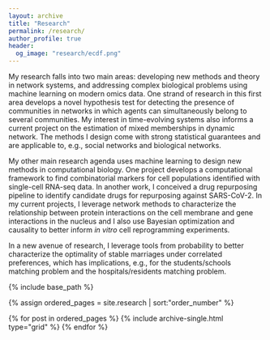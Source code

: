 ```yaml
---
layout: archive
title: "Research"
permalink: /research/
author_profile: true
header:
  og_image: "research/ecdf.png"
---
```


My research falls into two main areas: developing new methods and theory in network systems, and addressing complex biological problems using machine learning on modern omics data. One strand of research in this first area develops a novel hypothesis test for detecting the presence of communities in networks in which agents can simultaneously belong to several communities. My interest in time-evolving systems also informs a current project on the estimation of mixed memberships in dynamic network. The methods I design come with strong statistical guarantees and are applicable to, e.g., social networks and biological networks.

My other main research agenda uses machine learning to design new methods in computational biology. One project develops a computational framework to find combinatorial markers for cell populations identified with single-cell RNA-seq data. In another work, I conceived a drug repurposing pipeline to identify candidate drugs for repurposing against SARS-CoV-2. In my current projects, I leverage network methods to characterize the relationship between protein interactions on the cell membrane and gene interactions in the nucleus and I also use Bayesian optimization and causality to better inform _in vitro_ cell reprogramming experiments.

In a new avenue of research, I leverage tools from probability to better characterize the optimality of stable marriages under correlated preferences, which has implications, e.g., for the students/schools matching problem and the hospitals/residents matching problem.
<nbsp>

{% include base_path %}

{% assign ordered_pages = site.research | sort:"order_number" %}

{% for post in ordered_pages %}
  {% include archive-single.html type="grid" %}
{% endfor %}

